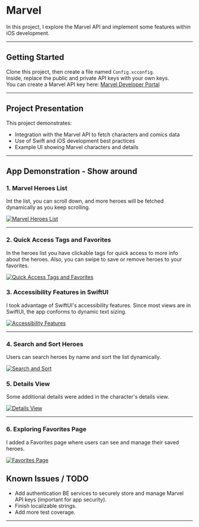 # Marvel

In this project, I explore the Marvel API and implement some features within iOS development.

---

## Getting Started

Clone this project, then create a file named `Config.xcconfig`.  
Inside, replace the public and private API keys with your own keys.  
You can create a Marvel API key here: [Marvel Developer Portal](https://developer.marvel.com/)

---

## Project Presentation

This project demonstrates:

- Integration with the Marvel API to fetch characters and comics data  
- Use of Swift and iOS development best practices  
- Example UI showing Marvel characters and details  

---
## App Demonstration - Show around

### 1. Marvel Heroes List  
Int the list, you can scroll down, and more heroes will be fetched dynamically as you keep scrolling.

[![Marvel Heroes List](https://github.com/user-attachments/assets/d08369c8-f1e4-4cfd-beae-2e98bd4b6910)](https://github.com/user-attachments/assets/d08369c8-f1e4-4cfd-beae-2e98bd4b6910)

---

### 2. Quick Access Tags and Favorites  
In the heroes list you have clickable tags for quick access to more info about the heroes. Also, you can swipe to save or remove heroes to your favorites.

[![Quick Access Tags and Favorites](https://github.com/user-attachments/assets/e17ee88b-20d7-4bae-8293-43cf128f7093)](https://github.com/user-attachments/assets/e17ee88b-20d7-4bae-8293-43cf128f7093)

### 3. Accessibility Features in SwiftUI  
I took advantage of SwiftUI's accessibility features. Since most views are in SwiftUI, the app conforms to dynamic text sizing.

[![Accessibility Features](https://github.com/user-attachments/assets/023d7a95-15d8-4e47-adef-53702d91219c)](https://github.com/user-attachments/assets/023d7a95-15d8-4e47-adef-53702d91219c)

---

### 4. Search and Sort Heroes  
Users can search heroes by name and sort the list dynamically.

[![Search and Sort](https://github.com/user-attachments/assets/dc491f1d-2561-4440-a57a-e6efda748d80)](https://github.com/user-attachments/assets/dc491f1d-2561-4440-a57a-e6efda748d80)


### 5. Details View  
Some additional details were added in the character's details view.

[![Details View](https://github.com/user-attachments/assets/1d9f5939-b57a-4d44-813c-385dd0fcf79b)](https://github.com/user-attachments/assets/1d9f5939-b57a-4d44-813c-385dd0fcf79b)

---

### 6. Exploring Favorites Page  
I added a Favorites page where users can see and manage their saved heroes.

[![Favorites Page](https://github.com/user-attachments/assets/e5783607-6e2d-435c-9287-0d81f7572324)](https://github.com/user-attachments/assets/e5783607-6e2d-435c-9287-0d81f7572324)

## Known Issues / TODO

- Add authentication BE services to securely store and manage Marvel API keys (important for app security).
- Finish localizable strings.
- Add more test coverage.




---
